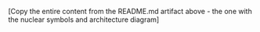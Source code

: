 [Copy the entire content from the README.md artifact above - the one with the nuclear symbols and architecture diagram]
